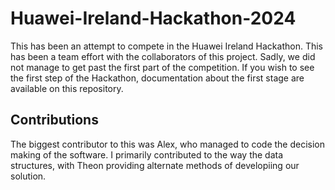 # Huawei-Ireland-Hackathon-2024

  This has been an attempt to compete in the Huawei Ireland Hackathon. This has been a team effort with the collaborators of this project. 
  Sadly, we did not manage to get past the first part of the competition. If you wish to see the first step of the Hackathon, 
  documentation about the first stage are available on this repository.

## Contributions

  The biggest contributor to this was Alex, who managed to code the decision making of the software. I primarily contributed to the way the data structures, 
  with Theon providing alternate methods of developiing our solution.
  
